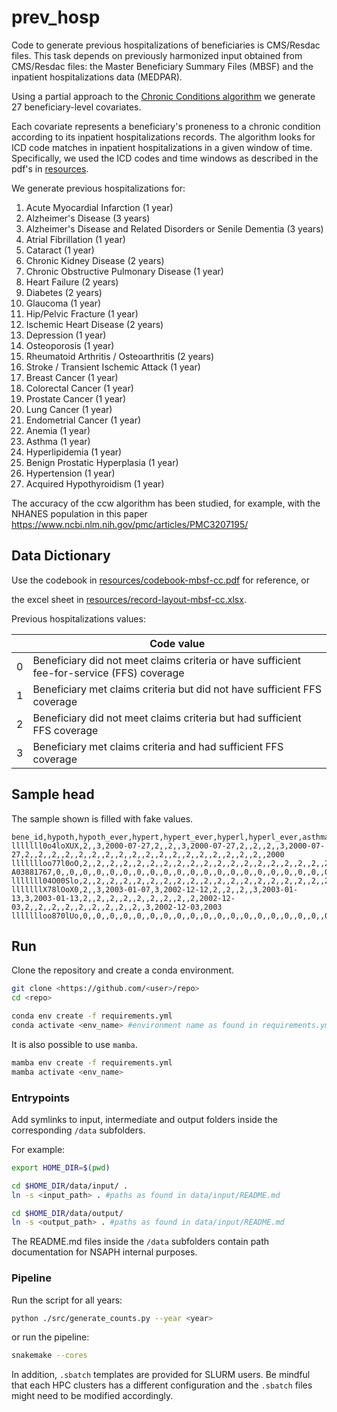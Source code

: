 # prev_hosp

Code to generate previous hospitalizations of beneficiaries is CMS/Resdac files. This task depends on previously harmonized input obtained from CMS/Resdac files: the Master Beneficiary Summary Files (MBSF) and the inpatient hospitalizations data (MEDPAR).

Using a partial approach to the [Chronic Conditions algorithm](https://www2.ccwdata.org/documents/10280/19139421/ccw-chronic-condition-algorithms.pdf) we generate 27 beneficiary-level covariates. 

Each covariate represents a beneficiary's proneness to a chronic condition according to its inpatient hospitalizations records. The algorithm looks for ICD code matches in inpatient hospitalizations in a given window of time. Specifically, we used the ICD codes and time windows as described in the pdf's in [resources](resources).

We generate previous hospitalizations for:
1. Acute Myocardial Infarction (1 year)
2. Alzheimer's Disease  (3 years)
3. Alzheimer's Disease and Related Disorders or Senile Dementia (3 years)
4. Atrial Fibrillation (1 year)
5. Cataract (1 year)
6. Chronic Kidney Disease (2 years)
7. Chronic Obstructive Pulmonary Disease (1 year)
8. Heart Failure (2 years)
9. Diabetes (2 years)
10. Glaucoma (1 year)
11. Hip/Pelvic Fracture (1 year)
12. Ischemic Heart Disease (2 years)
13. Depression (1 year)
14. Osteoporosis (1 year)
15. Rheumatoid Arthritis / Osteoarthritis (2 years)
16. Stroke / Transient Ischemic Attack (1 year)
17. Breast Cancer (1 year)
18. Colorectal Cancer (1 year)
19. Prostate Cancer (1 year)
20. Lung Cancer (1 year)
21. Endometrial Cancer (1 year)
22. Anemia (1 year)
23. Asthma (1 year)
24. Hyperlipidemia (1 year)
25. Benign Prostatic Hyperplasia (1 year)
26. Hypertension (1 year)
27. Acquired Hypothyroidism (1 year)

The accuracy of the ccw algorithm has been studied, for example, with the NHANES population in this paper https://www.ncbi.nlm.nih.gov/pmc/articles/PMC3207195/

## Data Dictionary

Use the codebook in [resources/codebook-mbsf-cc.pdf](resources/codebook-mbsf-cc.pdf) for reference, or

the excel sheet in [resources/record-layout-mbsf-cc.xlsx](resources/record-layout-mbsf-cc.xlsx).


Previous hospitalizations values:

|   | Code value                                                                                 |
|---|--------------------------------------------------------------------------------------------|
| 0 | Beneficiary did not meet claims criteria or have sufficient fee-for-service (FFS) coverage |
| 1 | Beneficiary met claims criteria but did not have sufficient FFS coverage                   |
| 2 | Beneficiary did not meet claims criteria but had sufficient FFS coverage                   |
| 3 | Beneficiary met claims criteria and had sufficient FFS coverage                            |

## Sample head

The sample shown is filled with fake values.

```
bene_id,hypoth,hypoth_ever,hypert,hypert_ever,hyperl,hyperl_ever,asthma,asthma_ever,ra_oa,ra_oa_ever,osteoprs,osteoprs_ever,depressn,depressn_ever,ischmcht,ischmcht_ever,hipfrac,hipfrac_ever,glaucoma,glaucoma_ever,hyperp,hyperp_ever,endometrialCancer,endometrialCancer_ever,lungCancer,lungCancer_ever,prostateCancer,prostateCancer_ever,colorectalCancer,colorectalCancer_ever,breastCancer,breastCancer_ever,stroke,stroke_ever,diabetes,diabetes_ever,chf,chf_ever,copd,copd_ever,chrnkidn,chrnkidn_ever,cataract,cataract_ever,atrialfb,atrialfb_ever,alzhdmta,alzhdmta_ever,alzh,alzh_ever,ami,ami_ever,anemia,anemia_ever,rfrnc_yr
lllllll0o4loXUX,2,,3,2000-07-27,2,,2,,3,2000-07-27,2,,2,,2,,3,2000-07-27,2,,2,,2,,2,,2,,2,,2,,2,,2,,2,,2,,2,,2,,2,,2,,2,,2,,2,,2000
llllllloo77l0oO,2,,2,,2,,2,,2,,2,,2,,2,,2,,2,,2,,2,,2,,2,,2,,2,,2,,2,,2,,2,,2,,2,,2,,2,,2,,2,,2,,2003
A03881767,0,,0,,0,,0,,0,,0,,0,,0,,0,,0,,0,,0,,0,,0,,0,,0,,0,,0,,0,,0,,0,,0,,0,,0,,0,,0,,0,,2013
lllllll04O00Slo,2,,2,,2,,2,,2,,2,,2,,2,,2,,2,,2,,2,,2,,2,,2,,2,,2,,2,,2,,2,,2,,2,,2,,2,,2,,2,,2,,2008
lllllllX78lOoX0,2,,3,2003-01-07,3,2002-12-12,2,,2,,2,,3,2003-01-13,3,2003-01-13,2,,2,,2,,2,,2,,2,,2,,2,,2,2002-12-03,2,,2,,2,,2,,2,,2,,2,,2,,2,,3,2002-12-03,2003
llllllloo870lUo,0,,0,,0,,0,,0,,0,,0,,0,,0,,0,,0,,0,,0,,0,,0,,0,,0,,0,,0,,0,,0,,0,,0,,0,,0,,0,,0,,2006
```

## Run

Clone the repository and create a conda environment.

```bash
git clone <https://github.com/<user>/repo>
cd <repo>

conda env create -f requirements.yml
conda activate <env_name> #environment name as found in requirements.yml
```

It is also possible to use `mamba`.

```bash
mamba env create -f requirements.yml
mamba activate <env_name>
```

### Entrypoints

Add symlinks to input, intermediate and output folders inside the corresponding `/data` subfolders.

For example:

```bash
export HOME_DIR=$(pwd)

cd $HOME_DIR/data/input/ .
ln -s <input_path> . #paths as found in data/input/README.md

cd $HOME_DIR/data/output/
ln -s <output_path> . #paths as found in data/input/README.md
```

The README.md files inside the `/data` subfolders contain path documentation for NSAPH internal purposes.

### Pipeline

Run the script for all years:

```bash
python ./src/generate_counts.py --year <year>
```

or run the pipeline:

```bash
snakemake --cores
```

In addition, `.sbatch` templates are provided for SLURM users. Be mindful that each HPC clusters has a different configuration and the `.sbatch` files might need to be modified accordingly. 
